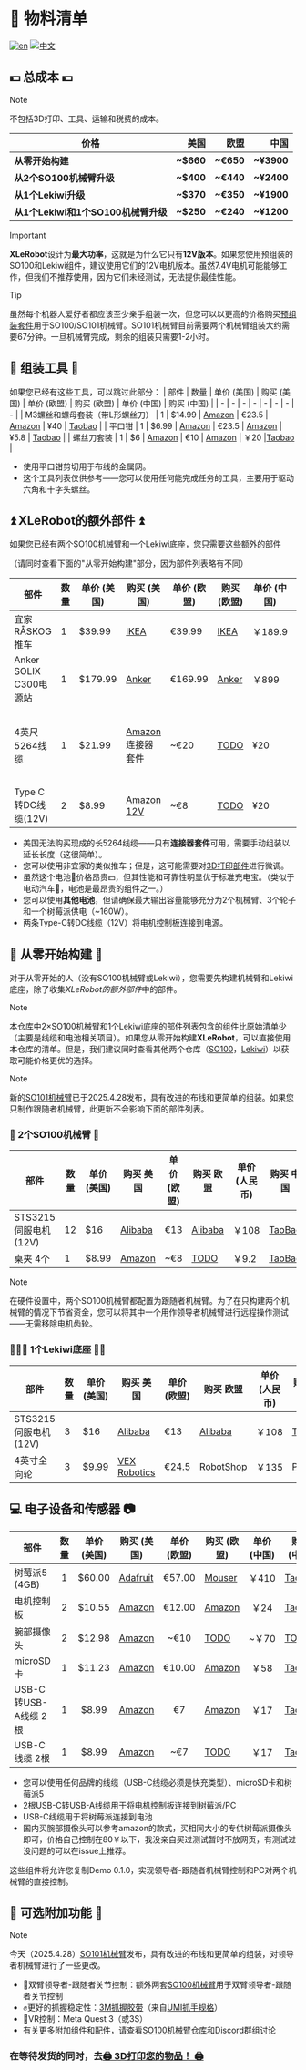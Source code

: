 # 📃 物料清单
[![en](https://img.shields.io/badge/lang-en-red.svg)](BOM.md)
[![中文](https://img.shields.io/badge/lang-中文-green.svg)](BOM_CN.md)
## 💵 总成本 💵
> [!NOTE] 
> 不包括3D打印、工具、运输和税费的成本。

| 价格| 美国  | 欧盟  | 中国 |
|---------|----:|----:|----:|
| **从零开始构建** |  **~$660**  |  **~€650**  |  **~¥3900**  |
| **从2个SO100机械臂升级**  |  **~$400**  |  **~€440**  |  **~¥2400**  |
| **从1个Lekiwi升级** |  **~$370**  |  **~€350**  |  **~¥1900**  |
| **从1个Lekiwi和1个SO100机械臂升级** |  **~$250**  |  **~€240**  |  **~¥1200**  |

> [!IMPORTANT]
> **XLeRobot**设计为**最大功率**，这就是为什么它只有**12V版本**。如果您使用预组装的SO100和Lekiwi组件，建议使用它们的12V电机版本。虽然7.4V电机可能能够工作，但我们不推荐使用，因为它们未经测试，无法提供最佳性能。

> [!TIP]  
> 虽然每个机器人爱好者都应该至少亲手组装一次，但您可以以更高的价格购买[预组装套件](https://github.com/TheRobotStudio/SO-ARM100#kits)用于SO100/SO101机械臂。SO101机械臂目前需要两个机械臂组装大约需要67分钟。一旦机械臂完成，剩余的组装只需要1-2小时。

## 🔨 组装工具 🔨

如果您已经有这些工具，可以跳过此部分：
| 部件 | 数量 | 单价 (美国) | 购买 (美国) | 单价 (欧盟) | 购买 (欧盟) | 单价 (中国) | 购买 (中国) |
| - | - | - | - | - | - | - | - |
| M3螺丝和螺母套装（带L形螺丝刀） | 1 | $14.99 | [Amazon](https://a.co/d/4NfBpNS) | €23.5 | [Amazon](https://www.amazon.fr/Cylindrique-Inoxydable-M2-Socket-Assortiment/dp/B09Y8WYFWD/) | ¥40 | [Taobao](https://item.taobao.com/item.htm?abbucket=14&detail_redpacket_pop=true&id=614760389801&ltk2=1745773029845cww4kdo78gamgx9c4hl35&ns=1&priceTId=2100c82517457730113487286e0bc2&query=m3%E5%86%85%E5%85%AD%E8%A7%92%E8%9E%BA%E4%B8%9D%E5%A5%97%E8%A3%85&skuId=4501144438660&spm=a21n57.1.hoverItem.20&utparam=%7B%22aplus_abtest%22%3A%2256d17236f81617358b208d1cf05155cf%22%7D&xxc=taobaoSearch) |
| 平口钳 | 1 | $6.99 | [Amazon](https://a.co/d/61KlrZp) | €23.5 | [Amazon](https://www.amazon.fr/Cylindrique-Inoxydable-M2-Socket-Assortiment/dp/B09Y8WYFWD/) | ¥5.8 | [Taobao](https://item.taobao.com/item.htm?abbucket=14&detail_redpacket_pop=true&id=706039364576&ltk2=1745773187187erh7ued4gqcyyk5573rir&ns=1&priceTId=2100c82517457731790992641e0bc2&query=%E5%89%AA%E7%BA%BF%E9%92%B3&skuId=4964064736437&spm=a21n57.1.hoverItem.5&utparam=%7B%22aplus_abtest%22%3A%22474017eea48950332239eaf78d326730%22%7D&xxc=taobaoSearch) |
| 螺丝刀套装 | 1 | $6 | [Amazon](https://www.amazon.com/Precision-Phillips-Screwdriver-Electronics-Computer/dp/B0DB227RTH) | €10 | [Amazon](https://www.amazon.fr/dp/B08ZXVMVYD/) | ￥20 |[Taobao](https://e.tb.cn/h.6ReL0wwgtPuSmNV?tk=3rLDV10AVtr)  |

- 使用平口钳剪切用于布线的金属网。
- 这个工具列表仅供参考——您可以使用任何能完成任务的工具，主要用于驱动六角和十字头螺丝。


## ⏫ XLeRobot的额外部件 ⏫

如果您已经有两个SO100机械臂和一个Lekiwi底座，您只需要这些额外的部件

（请同时查看下面的"从零开始构建"部分，因为部件列表略有不同）

| 部件 | 数量 | 单价 (美国) | 购买 (美国) | 单价 (欧盟) | 购买 (欧盟) | 单价 (中国) | 购买 (中国) |
| - | - | - | - | - | - | - | - |
| 宜家RÅSKOG推车 | 1 | $39.99 | [IKEA](https://www.ikea.com/us/en/p/raskog-utility-cart-black-40582181/#content) | €39.99 | [IKEA](https://www.ikea.com/nl/en/p/raskog-trolley-white-30586783/) |￥189.9 |[Taobao](https://e.tb.cn/h.6LldJTmTBUg0TFj?tk=sZ07VTMWhJy)|
| Anker SOLIX C300电源站 | 1 | $179.99 | [Anker](https://www.ankersolix.com/products/c300-dc?variant=49702163972426&ref=naviMenu_pps) | €169.99 | [Anker](https://www.anker.com/eu-en/products/a17260z1?variant=44598991323326&ref=naviMenu_pps) |￥899 |[Taobao](https://e.tb.cn/h.6PQRiymMOteAgrb?tk=m6L3V3frrfp )              |
| 4英尺5264线缆 | 1 | $21.99 | [Amazon](https://www.amazon.com/dp/B0D2W47V8V) 连接器套件 | ~€20 | [TODO]() | ¥20 | [Taobao](https://e.tb.cn/h.6ZvsvUU7wlxTIqu?tk=mz7PeJUloea) 3P-1000mm和5264连接器同向|(https://e.tb.cn/h.6dM2Zgsj77fyegN?tk=SH29eF6flAb)|
| Type C转DC线缆(12V) | 2 | $8.99 | [Amazon 12V](https://www.amazon.com/dp/B0CDBWHXDZ) | ~€8 | [TODO]() | ¥20 | [Taobao 12V](https://e.tb.cn/h.6ZvuOW01EmvvHq1?tk=nzvFeJUnyuB) |


- 美国无法购买现成的长5264线缆——只有**连接器套件**可用，需要手动组装以延长长度（这很简单）。
- 您可以使用非宜家的类似推车；但是，这可能需要对[3D打印部件](3D_Models/3D_models_for_printing/XLeRobot_special/base_connector.stl)进行微调。
- 虽然这个电池🔋价格昂贵💵，但其性能和可靠性明显优于标准充电宝。（类似于电动汽车🚗，电池是最昂贵的组件之一。）
- 您可以使用**其他电池**，但请确保最大输出容量能够充分为2个机械臂、3个轮子和一个树莓派供电（~160W）。
- 两条Type-C转DC线缆（12V）将电机控制板连接到电源。


## 🌿 从零开始构建 🌿

对于从零开始的人（没有SO100机械臂或Lekiwi），您需要先构建机械臂和Lekiwi底座，除了收集*XLeRobot的额外部件*中的部件。

> [!NOTE]
> 本仓库中2×SO100机械臂和1个Lekiwi底座的部件列表包含的组件比原始清单少（主要是线缆和电池相关项目）。如果您从零开始构建**XLeRobot**，可以直接使用本仓库的清单。但是，我们建议同时查看其他两个仓库（[SO100](https://github.com/TheRobotStudio/SO-ARM100/tree/main)，[Lekiwi](https://github.com/SIGRobotics-UIUC/LeKiwi/blob/main/BOM.md)）以获取可能价格更优的选择。

> [!NOTE]
> 新的[SO101机械臂](https://github.com/TheRobotStudio/SO-ARM100)已于2025.4.28发布，具有改进的布线和更简单的组装。如果您只制作跟随者机械臂，此更新不会影响下面的部件列表。

### 🦾 2个SO100机械臂 🦾
| 部件 | 数量 | 单价 (美国) | 购买 美国 | 单价 (欧盟) | 购买 欧盟 | 单价 (人民币) | 购买 中国 |
|---|---|---|---|---|---|---|---|
| STS3215伺服电机 (12V) | 12 | $16 | [Alibaba](https://www.alibaba.com/product-detail/Feetech-STS3215-SO-ARM100-Servo-12V_1601292634404.html) | €13 | [Alibaba](https://www.alibaba.com/product-detail/6PCS-7-4V-STS3215-Servos-for_1600523509006.html) | ￥108 | [TaoBao](https://item.taobao.com/item.htm?id=712179366565&skuId=5268252241438) |
| 桌夹 4个 | 1 | $8.99 | [Amazon](https://www.amazon.com/TAODAN-Trigger-Ratchet-Woodworking-Processes/dp/B0DJNXF8WH?rps=1&sr=1-18) | ~€8 | [TODO]() | ￥9.2          | [TaoBao](https://detail.tmall.com/item.htm?id=801399113134&skuId=5633627126649)                   |

> [!NOTE] 
> 在硬件设置中，两个SO100机械臂都配置为跟随者机械臂。为了在只构建两个机械臂的情况下节省资金，您可以将其中一个用作领导者机械臂进行远程操作测试——无需移除电机齿轮。

### 🧑‍🦼‍➡️ 1个Lekiwi底座 👨‍🦼

| 部件 | 数量 | 单价 (美国) | 购买 美国 | 单价 (欧盟) | 购买 欧盟 | 单价 (人民币) | 购买 中国 |
|---|---|---|---|---|---|---|---|
| STS3215伺服电机 (12V) | 3 | $16 | [Alibaba](https://www.alibaba.com/product-detail/Feetech-STS3215-SO-ARM100-Servo-12V_1601292634404.html) | €13 | [Alibaba](https://www.alibaba.com/product-detail/6PCS-7-4V-STS3215-Servos-for_1600523509006.html) | ￥108 | [TaoBao](https://item.taobao.com/item.htm?id=712179366565&skuId=5268252241438) |
| 4英寸全向轮 | 3 | $9.99 | [VEX Robotics](https://www.vexrobotics.com/omni-wheels.html?srsltid=AfmBOorWdWT-FIiWSAbicYWSxqYr-d5X3CJSGxMkO33WO0thwlTn4DQu) | €24.5 | [RobotShop](https://eu.robotshop.com/products/100mm-omnidirectional-wheel-brass-bearing-rollers) |￥135 |[PDD](https://mobile.yangkeduo.com/goods.html?ps=kKWPC7xuzw "https://mobile.yangkeduo.com/goods.html?ps=kKWPC7xuzw")|

## 💻 电子设备和传感器 📷
| 部件| 数量 | 单价 (美国) | 购买 (美国) | 单价 (欧盟) | 购买 (欧盟) |  单价 (中国) | 购买 (中国) |
|--|:-:|:-:|-|:-:|-|:-:|-|
| 树莓派5 (4GB)| 1 |$60.00| [Adafruit](https://www.adafruit.com/product/5812)| €57.00| [Mouser](https://eu.mouser.com/ProductDetail/Raspberry-Pi/SC1111?qs=HoCaDK9Nz5fnLhlMNnKTiQ%3D%3D)|￥410|[Taobao](https://e.tb.cn/h.64IIvlisvAL15g8?tk=fdOVexkHECW "https://e.tb.cn/h.64IIvlisvAL15g8?tk=fdOVexkHECW")|
| 电机控制板 | 2 | $10.55 | [Amazon](https://www.amazon.com/Waveshare-Integrates-Control-Circuit-Supports/dp/B0CTMM4LWK/) | €12.00 | [Amazon](https://www.amazon.fr/Waveshare-Integrates-Control-Applicable-Integrate/dp/B0CJ6TP3TP) | ￥24 |[Taobao](https://e.tb.cn/h.64DOUpLpB5crVdH?tk=BSaTex9UHWj "https://e.tb.cn/h.64DOUpLpB5crVdH?tk=BSaTex9UHWj")|
| 腕部摄像头 | 2 | $12.98 | [Amazon](https://a.co/d/fXX2odP) | ~€10 | [TODO]() | ~￥70|[TODO]()|
| microSD卡 | 1 | $11.23 | [Amazon](https://www.amazon.com/SanDisk-Extreme-microSDXC-Memory-Adapter/dp/B09X7C7LL1/) | €10.00 | [Amazon](https://www.amazon.fr/Lexar-Carte-Micro-adaptateur-Smartphone/dp/B08XZ2KS1F)|￥58|[Taobao](https://e.tb.cn/h.64DMZzLz5h26s12?tk=eImPex96lCQ "https://e.tb.cn/h.64DMZzLz5h26s12?tk=eImPex96lCQ")|
| USB-C转USB-A线缆 2根 | 1 | $8.99 | [Amazon](https://a.co/d/0mWsmhG) | €7 | [Amazon](https://www.amazon.fr/dp/B07BNF842T/) |￥17  |[Taobao](https://e.tb.cn/h.64HOv24RLmYC4Yh?tk=AXpgexkDFd4 "https://e.tb.cn/h.64HOv24RLmYC4Yh?tk=AXpgexkDFd4")|
| USB-C线缆 2根 | 1 | $8.99 | [Amazon](https://a.co/d/f8hm4E2) | ~€7 | [TODO]() |￥17  |[Taobao](https://detail.tmall.com/item.htm?abbucket=14&detail_redpacket_pop=true&id=562374737204&ltk2=1745778907089uemkvoxey50xt270pvkfcq&ns=1&priceTId=2100c80417457788995147926e0bd5&query=usbc%E6%95%B0%E6%8D%AE%E7%BA%BF&skuId=5239339491575&spm=a21n57.1.hoverItem.4&utparam=%7B%22aplus_abtest%22%3A%2250461336def889c0b534e9603672d7f7%22%7D&xxc=taobaoSearch)|

- 您可以使用任何品牌的线缆（USB-C线缆必须是快充类型）、microSD卡和树莓派5
- 2根USB-C转USB-A线缆用于将电机控制板连接到树莓派/PC
- USB-C线缆用于将树莓派连接到电池
- 国内买腕部摄像头可以参考amazon的款式，买相同大小的专供树莓派摄像头即可，价格自己控制在80￥以下，我没亲自买过测试暂时不放网页，有测试过没问题的可以在issue上推荐。

这些组件将允许您复制Demo 0.1.0，实现领导者-跟随者机械臂控制和PC对两个机械臂的直接控制。


## 🧩 可选附加功能 🧩

> [!NOTE]
> 今天（2025.4.28）[SO101机械臂](https://github.com/TheRobotStudio/SO-ARM100)发布，具有改进的布线和更简单的组装，对领导者机械臂进行了一些更改。

- 🙌双臂领导者-跟随者关节控制：额外两套[SO100机械臂](https://github.com/TheRobotStudio/SO-ARM100/tree/main)用于双臂领导者-跟随者关节控制
- ✊更好的抓握稳定性：[3M抓握胶带](https://www.amazon.com/gp/product/B0093CQPW8/ref=ppx_yo_dt_b_search_asin_title?ie=UTF8&psc=1)（来自[UMI抓手规格](https://docs.google.com/document/d/1TPYwV9sNVPAi0ZlAupDMkXZ4CA1hsZx7YDMSmcEy6EU/edit?tab=t.0#heading=h.5k5vwx2iqjqg)）
- 👀VR控制：Meta Quest 3（或3S）
- 有关更多附加组件和配件，请查看[SO100机械臂仓库](https://github.com/TheRobotStudio/SO-ARM100/tree/main?tab=readme-ov-file#optional-hardware)和Discord群组讨论



### 在等待发货的同时，去[🖨️ 3D打印您的物品！ 🖨️](3Dprint.md)
